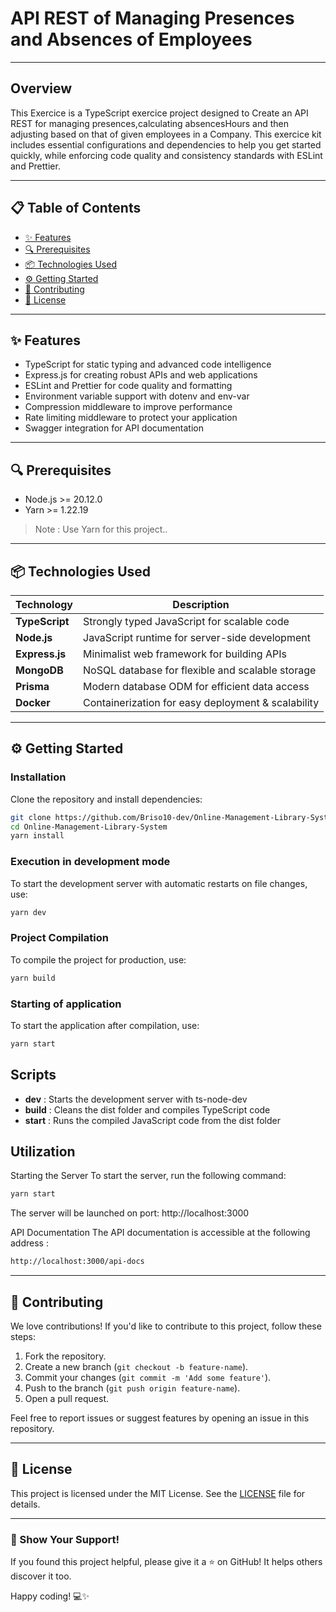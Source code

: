 # API REST of Managing Presences and Absences of Employees

---
## Overview
This Exercice is a TypeScript exercice project designed to Create an API REST for managing presences,calculating absencesHours and then adjusting based on that of given employees in a Company. This exercice kit includes essential configurations and dependencies to help you get started quickly, while enforcing code quality and consistency standards with ESLint and Prettier.

---

## 📋 Table of Contents
- [✨ Features](#-Features)
- [🔍 Prerequisites](#Prerequisites)
- [📦 Technologies Used](#-technologies-used)
- [⚙️ Getting Started](#️-Getting-Started)
- [🤝 Contributing](#-contributing)
- [📄 License](#-license)

---

## ✨ Features
- TypeScript for static typing and advanced code intelligence
- Express.js for creating robust APIs and web applications
- ESLint and Prettier for code quality and formatting
- Environment variable support with dotenv and env-var
- Compression middleware to improve performance
- Rate limiting middleware to protect your application
- Swagger integration for API documentation
---

## 🔍 Prerequisites

- Node.js >= 20.12.0
- Yarn >= 1.22.19

> Note : Use Yarn for this project..

---

## 📦 Technologies Used

| Technology      | Description                                      |
|----------------|--------------------------------------------------|
| **TypeScript** | Strongly typed JavaScript for scalable code      |
| **Node.js**    | JavaScript runtime for server-side development   |
| **Express.js** | Minimalist web framework for building APIs       |
| **MongoDB**    | NoSQL database for flexible and scalable storage |
| **Prisma**     | Modern database ODM for efficient data access    |
| **Docker**     | Containerization for easy deployment & scalability |

---

## ⚙️ Getting Started

### Installation

Clone the repository and install dependencies:

```bash
git clone https://github.com/Briso10-dev/Online-Management-Library-System
cd Online-Management-Library-System
yarn install
```

### Execution in development mode

To start the development server with automatic restarts on file changes, use:

```bash
yarn dev
```

### Project Compilation

To compile the project for production, use:

```bash
yarn build
```

### Starting of application

To start the application after compilation, use:

```bash
yarn start
```

## Scripts

- **dev** : Starts the development server with ts-node-dev
- **build** :  Cleans the dist folder and compiles TypeScript code
- **start** : Runs the compiled JavaScript code from the dist folder

## Utilization

Starting the Server
To start the server, run the following command:

```bash
yarn start
```
The server will be launched on port: http://localhost:3000

API Documentation
The API documentation is accessible at the following address :

```sh
http://localhost:3000/api-docs
 ```
---

## 🤝 Contributing

We love contributions! If you'd like to contribute to this project, follow these steps:

1. Fork the repository.
2. Create a new branch (`git checkout -b feature-name`).
3. Commit your changes (`git commit -m 'Add some feature'`).
4. Push to the branch (`git push origin feature-name`).
5. Open a pull request.

Feel free to report issues or suggest features by opening an issue in this repository.

---

## 📄 License

This project is licensed under the MIT License. See the [LICENSE](LICENSE) file for details.

---

### 🌟 Show Your Support!

If you found this project helpful, please give it a ⭐ on GitHub! It helps others discover it too.


Happy coding! 💻✨